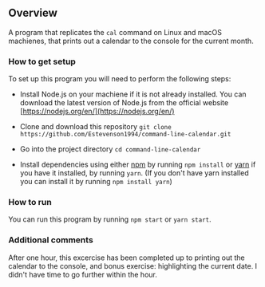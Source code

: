 ## Overview

A program that replicates the `cal` command on Linux and macOS machienes, that prints out a calendar to the console for the current month.

### How to get setup

To set up this program you will need to perform the following steps:

- Install Node.js on your machiene if it is not already installed. You can download the latest version of Node.js from the official website [https://nodejs.org/en/](https://nodejs.org/en/)

- Clone and download this repository `git clone https://github.com/Estevenson1994/command-line-calendar.git`

- Go into the project directory `cd command-line-calendar`

- Install dependencies using either [npm](https://www.npmjs.com/) by running `npm install` or [yarn](https://yarnpkg.com/) if you have it installed, by running `yarn`. (If you don't have yarn installed you can install it by running `npm install yarn`)

### How to run

You can run this program by running `npm start` or `yarn start`.

### Additional comments

After one hour, this excercise has been completed up to printing out the calendar to the console, and bonus exercise: highlighting the current date. I didn't have time to go further within the hour.
